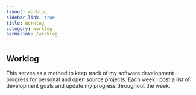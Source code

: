 ```yaml
---
layout: worklog
sidebar_link: true
title: Worklog
category: worklog
permalink: /worklog
---
```


## Worklog
This serves as a method to keep track of my software development progress for personal and open source projects. Each week I post a list of development goals and update my progress throughout the week.
